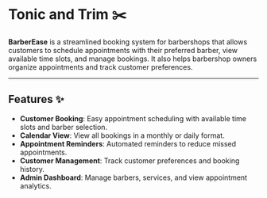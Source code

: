 # Tonic and Trim ✂️

**BarberEase** is a streamlined booking system for barbershops that allows customers to schedule appointments with their preferred barber, view available time slots, and manage bookings. It also helps barbershop owners organize appointments and track customer preferences.

---

## Features ✨
- **Customer Booking**: Easy appointment scheduling with available time slots and barber selection.
- **Calendar View**: View all bookings in a monthly or daily format.
- **Appointment Reminders**: Automated reminders to reduce missed appointments.
- **Customer Management**: Track customer preferences and booking history.
- **Admin Dashboard**: Manage barbers, services, and view appointment analytics.
